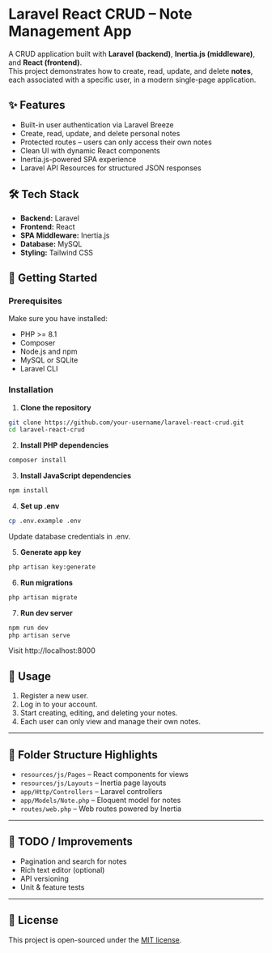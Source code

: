# Laravel React CRUD – Note Management App

A CRUD application built with **Laravel (backend)**, **Inertia.js (middleware)**, and **React (frontend)**.  
This project demonstrates how to create, read, update, and delete **notes**, each associated with a specific user, in a modern single-page application.

## ✨ Features

- Built-in user authentication via Laravel Breeze
- Create, read, update, and delete personal notes
- Protected routes – users can only access their own notes
- Clean UI with dynamic React components
- Inertia.js-powered SPA experience
- Laravel API Resources for structured JSON responses

## 🛠 Tech Stack

- **Backend:** Laravel
- **Frontend:** React
- **SPA Middleware:** Inertia.js
- **Database:** MySQL
- **Styling:** Tailwind CSS

## 🚀 Getting Started

### Prerequisites

Make sure you have installed:

- PHP >= 8.1
- Composer
- Node.js and npm
- MySQL or SQLite
- Laravel CLI

### Installation

1. **Clone the repository**

```bash
git clone https://github.com/your-username/laravel-react-crud.git
cd laravel-react-crud
```

2. **Install PHP dependencies**

```bash
composer install
```

3. **Install JavaScript dependencies**

```bash
npm install
```

4. **Set up .env**

```bash
cp .env.example .env
```

Update database credentials in .env.

5. **Generate app key**

```bash
php artisan key:generate
```

6. **Run migrations**

```bash
php artisan migrate
```

7. **Run dev server**

```bash
npm run dev
php artisan serve
```

Visit http://localhost:8000

## 🧠 Usage

1. Register a new user.
2. Log in to your account.
3. Start creating, editing, and deleting your notes.
4. Each user can only view and manage their own notes.

---

## 📂 Folder Structure Highlights

- `resources/js/Pages` – React components for views
- `resources/js/Layouts` – Inertia page layouts
- `app/Http/Controllers` – Laravel controllers
- `app/Models/Note.php` – Eloquent model for notes
- `routes/web.php` – Web routes powered by Inertia

---

## 📌 TODO / Improvements

- Pagination and search for notes
- Rich text editor (optional)
- API versioning
- Unit & feature tests

---

## 📄 License

This project is open-sourced under the [MIT license](LICENSE).
